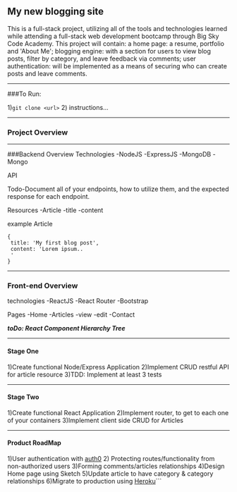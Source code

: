 ## My new blogging site

This is a full-stack project, utilizing all of the tools and technologies learned while
attending a full-stack web development bootcamp through Big Sky Code Academy.
This project will contain:
 a home page: a resume, portfolio and 'About Me'; blogging engine: with a section for users to view blog posts, filter by category, and leave
 feedback via comments;
 user authentication: will be implemented as a means of
 securing who can create posts and leave comments.
___________________________
###To Run:

1)`git clone <url>`
2) instructions...


___________________________
### Project Overview




__________________________
###Backend Overview
Technologies
  -NodeJS
  -ExpressJS
  -MongoDB
  -Mongo


API

Todo-Document all of your endpoints, how to utilize them, and the expected response for each endpoint.

Resources
-Article
  -title
  -content

example
Article
```
{
 title: 'My first blog post',
 content: 'Lorem ipsum..
 '
}
```
___________________________
### Front-end Overview
technologies
  -ReactJS
  -React Router
  -Bootstrap

Pages
  -Home
  -Articles
    -view
    -edit
  -Contact

  ***toDo: React Component Hierarchy Tree***


___________________________

#### Stage One
1)Create functional Node/Express Application
2)Implement CRUD restful API for article resource
3)TDD: Implement at least 3 tests

___________________________

#### Stage Two
1)Create functional React Application
2)Implement router, to get to each one of your containers
3)Implement client side CRUD for Articles

___________________________
#### Product RoadMap
1)User authentication with [auth0](https://auth0.com/)
2) Protecting routes/functionality from non-authorized users
3)Forming comments/articles relationships
4)Design Home page using Sketch
5)Update article to have category & category relationships
6)Migrate to production using [Heroku](https://heroku.com)```
